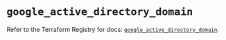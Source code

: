 # `google_active_directory_domain`

Refer to the Terraform Registry for docs: [`google_active_directory_domain`](https://registry.terraform.io/providers/hashicorp/google/6.46.0/docs/resources/active_directory_domain).
